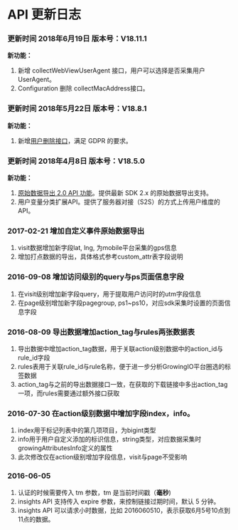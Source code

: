 # API 更新日志

### 更新时间 2018年6月19日 版本号：V18.11.1

**新功能：**

1. 新增 collectWebViewUserAgent 接口，用户可以选择是否采集用户 UserAgent。
2. Configuration 删除 collectMacAddress接口。

### 更新时间 2018年5月22日 版本号：V18.8.1

**新功能：**

1. 新增[用户删除接口](delete-visitor-api.md)，满足 GDPR 的要求。

### 更新时间 2018年4月8日 版本号：V18.5.0

**新功能：**

1. [原始数据导出 2.0 API 功能](raw-data-export-new.md)。提供最新 SDK 2.x 的原始数据导出支持。
2. 用户变量分类扩展API。提供了服务器对接（S2S）的方式上传用户维度的API。

### 2017-02-21 增加自定义事件原始数据导出

1. visit数据增加新字段lat, lng, 为mobile平台采集的gps信息
2. 增加打点数据的导出，具体格式参考custom\_attr表字段说明

### 2016-09-08 增加访问级别的query与ps页面信息字段

1. 在visit级别增加新字段query，用于提取用户访问时的utm字段信息
2. 在page级别增加新字段pagegroup, ps1~ps10，对应sdk采集时设置的页面信息字段

### 2016-08-09 导出数据增加action\_tag与rules两张数据表

1. 导出数据中增加action\_tag数据，用于关联action级别数据中的action\_id与rule\_id字段
2. rules表用于关联rule\_id与rule名称，便于进一步分析GrowingIO平台圈选的标签数据
3. action\_tag与之前的导出数据接口一致，在获取的下载链接中多出action\_tag一项，而rules需要通过额外接口获取

### 2016-07-30 在action级别数据中增加字段index，info。

1. index用于标记列表中的第几项项目，为bigint类型
2. info用于用户自定义添加的标识信息，string类型，对应数据采集时growingAttributesInfo定义的属性
3. 此次修改仅在action级别增加字段信息，visit与page不受影响

### 2016-06-05

1. 认证的时候需要传入 tm 参数，tm 是当前时间戳（**毫秒**\)
2. insights API 支持传入 expire 参数，来控制链接过期时间，默认 5 分钟。
3. insights API 可以请求小时数据，比如 2016060510，表示获取6月5号10点到11点的数据。

